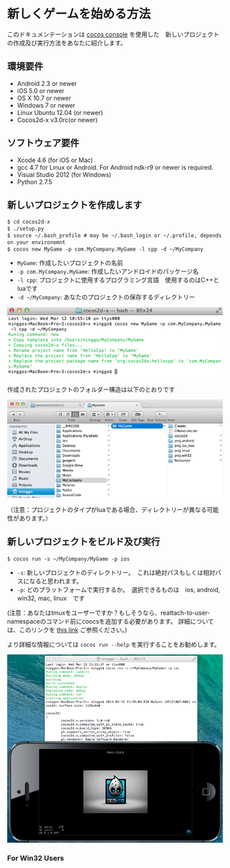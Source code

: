 # 	新しくゲームを始める方法

このドキュメンテーションは [cocos console](https://github.com/cocos2d/cocos2d-console) を使用した　新しいプロジェクトの作成及び実行方法をあなたに紹介します。 

## 環境要件

* Android 2.3 or newer
* iOS 5.0 or newer
* OS X 10.7 or newer
* Windows 7 or newer
* Linux Ubuntu 12.04 (or newer)
* Cocos2d-x v3.0rc(or newer)

## ソフトウェア要件

* Xcode 4.6 (for iOS or Mac)
* gcc 4.7 for Linux or Android. For Android ndk-r9 or newer is required.
* Visual Studio 2012 (for Windows)
* Python 2.7.5


## 新しいプロジェクトを作成します

    $ cd cocos2d-x
    $ ./setup.py
    $ source ~/.bash_profile # may be ~/.bash_login or ~/.profile, depends on your environemnt
    $ cocos new MyGame -p com.MyCompany.MyGame -l cpp -d ~/MyCompany

* `MyGame`: 作成したいプロジェクトの名前
* `-p com.MyCompany.MyGame`: 作成したいアンドロイドのパッケージ名
* `-l cpp`: プロジェクトに使用するプログラミング言語　使用するのはC++とluaです
* `-d ~/MyCompany`: あなたのプロジェクトの保存するディレクトリー

![new game](res/new_game.png)

作成されたプロジェクトのフォルダー構造は以下のとおりです

![folder structure](res/folder_structure.png)

（注意：プロジェクトのタイプがluaである場合、ディレクトリーが異なる可能性があります。）


## 新しいプロジェクトをビルド及び実行


    $ cocos run -s ~/MyCompany/MyGame -p ios
    
* `-s`: 新しいプロジェクトのディレクトリー。　これは絶対パスもしくは相対パスになると思われます。
* `-p`: どのプラットフォームで実行するか。　選択できるものは　ios, android, win32, mac, linux　です 

(注意：あなたはtmuxをユーザーですか？もしそうなら、reattach-to-user-namespaceのコマンド前にcoocsを追加する必要があります。
詳細については、このリンクを [this link](https://github.com/phonegap/ios-sim) ご参照ください。)

より詳細な情報については `cocos run --help` を実行することをお勧めします。

![run scree](res/run_screen.png)

### For Win32 Users




